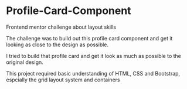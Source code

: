 # Profile-Card-Component
Frontend mentor challenge about layout skills

The challenge was to build out this profile card component and get it looking as close to the design as possible.

I tried to build that profile card and get it look as much as possible to the original design.

This project required basic understanding of HTML, CSS and Bootstrap, espcially the grid layout system and containers
